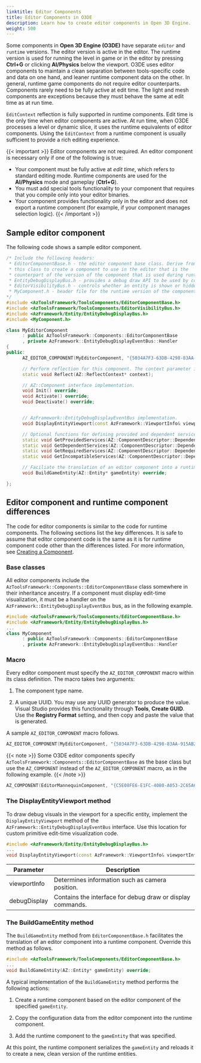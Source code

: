 ```yaml
---
linktitle: Editor Components
title: Editor Components in O3DE
description: Learn how to create editor components in Open 3D Engine.
weight: 500
---
```


Some components in **Open 3D Engine (O3DE)** have separate `editor` and `runtime` versions. The editor version is active in the editor. The runtime version is used for running the level in game or in the editor by pressing **Ctrl+G** or clicking **AI/Physics** below the viewport. O3DE uses editor components to maintain a clean separation between tools-specific code and data on one hand, and leaner runtime component data on the other. In general, runtime game components do not require editor counterparts. Components rarely need to be fully active at edit time. The light and mesh components are exceptions because they must behave the same at edit time as at run time.

`EditContext` reflection is fully supported in runtime components. Edit time is the only time when editor components are active. At run time, when O3DE processes a level or dynamic slice, it uses the runtime equivalents of editor components. Using the `EditContext` from a runtime component is usually sufficient to provide a rich editing experience.

{{< important >}}
Editor components are not required. An editor component is necessary only if one of the following is true:

* Your component must be fully active at _edit time_, which refers to standard editing mode. Runtime components are used for the **AI/Physics** mode and gameplay (**Ctrl+G**).
* You must add special tools functionality to your component that requires that you compile only into your editor binaries.
* Your component provides functionality only in the editor and does not export a runtime component (for example, if your component manages selection logic).
{{< /important >}}

## Sample editor component

The following code shows a sample editor component.

```cpp
/* Include the following headers:
 * EditorComponentBase.h - the editor component base class. Derive from
 * this class to create a component to use in the editor that is the
 * counterpart of the version of the component that is used during runtime.
 * EntityDebugDisplayBus.h - provides a debug draw API to be used by components.
 * EditorVisibilityBus.h - controls whether an entity is shown or hidden in the editor
 * MyComponent.h - header file for the runtime version of the component.
*/
#include <AzToolsFramework/ToolsComponents/EditorComponentBase.h>
#include <AzToolsFramework/ToolsComponents/EditorVisibilityBus.h>
#include <AzFramework/Entity/EntityDebugDisplayBus.h>
#include <MyComponent.h>

class MyEditorComponent
      : public AzToolsFramework::Components::EditorComponentBase
      , private AzFramework::EntityDebugDisplayEventBus::Handler
{
public:
      AZ_EDITOR_COMPONENT(MyEditorComponent, "{5034A7F3-63DB-4298-83AA-915AB23EFEA0}");

      // Perform reflection for this component. The context parameter is the reflection context.
      static void Reflect(AZ::ReflectContext* context);

      // AZ::Component interface implementation.
      void Init() override;
      void Activate() override;
      void Deactivate() override;


      // AzFramework::EntityDebugDisplayEventBus implementation.
      void DisplayEntityViewport(const AzFramework::ViewportInfo& viewportInfo, AzFramework::DebugDisplayRequests& debugDisplay) override;

      // Optional functions for defining provided and dependent services.
      static void GetProvidedServices(AZ::ComponentDescriptor::DependencyArrayType& provided);
      static void GetDependentServices(AZ::ComponentDescriptor::DependencyArrayType& dependent);
      static void GetRequiredServices(AZ::ComponentDescriptor::DependencyArrayType& required);
      static void GetIncompatibleServices(AZ::ComponentDescriptor::DependencyArrayType& incompatible);

      // Faciliate the translation of an editor component into a runtime component.
      void BuildGameEntity(AZ::Entity* gameEntity) override;

};
```

## Editor component and runtime component differences

The code for editor components is similar to the code for runtime components. The following sections list the key differences. It is safe to assume that editor component code is the same as it is for runtime component code other than the differences listed. For more information, see [Creating a Component](/docs/user-guide/programming/components/create-component/).

### Base classes

All editor components include the `AzToolsFramework::Components::EditorComponentBase` class somewhere in their inheritance ancestry. If a component must display edit-time visualization, it must be a handler on the `AzFramework::EntityDebugDisplayEventBus` bus, as in the following example.

```cpp
#include <AzToolsFramework/ToolsComponents/EditorComponentBase.h>
#include <AzFramework/Entity/EntityDebugDisplayBus.h>
...
class MyComponent
      : public AzToolsFramework::Components::EditorComponentBase
      , private AzFramework::EntityDebugDisplayEventBus::Handler
```

### Macro

Every editor component must specify the `AZ_EDITOR_COMPONENT` macro within its class definition. The macro takes two arguments:

1. The component type name.

1. A unique UUID. You may use any UUID generator to produce the value. Visual Studio provides this functionality through **Tools**, **Create GUID**. Use the **Registry Format** setting, and then copy and paste the value that is generated.

A sample `AZ_EDITOR_COMPONENT` macro follows.

```cpp
AZ_EDITOR_COMPONENT(MyEditorComponent, "{5034A7F3-63DB-4298-83AA-915AB23EFEA0}");
```

{{< note >}}
Some O3DE editor components specify `AzToolsFramework::Components::EditorComponentBase` as the base class but use the `AZ_COMPONENT` instead of the `AZ_EDITOR_COMPONENT` macro, as in the following example.
{{< /note >}}

```cpp
AZ_COMPONENT(EditorMannequinComponent, "{C5E08FE6-E1FC-4080-A053-2C65A667FE82}", AzToolsFramework::Components::EditorComponentBase);
```

### The DisplayEntityViewport method

To draw debug visuals in the viewport for a specific entity, implement the `DisplayEntityViewport` method of the `AzFramework::EntityDebugDisplayEventBus` interface. Use this location for custom primitive edit-time visualization code.

```cpp
#include <AzFramework/Entity/EntityDebugDisplayBus.h>
...
void DisplayEntityViewport(const AzFramework::ViewportInfo& viewportInfo, AzFramework::DebugDisplayRequests& debugDisplay) override;
```

| Parameter | Description |
| --- | --- |
| viewportInfo | Determines information such as camera position. |
| debugDisplay | Contains the interface for debug draw or display commands. |

### The BuildGameEntity method

The `BuildGameEntity` method from `EditorComponentBase.h` facilitates the translation of an editor component into a runtime component. Override this method as follows.

```cpp
#include <AzToolsFramework/ToolsComponents/EditorComponentBase.h>
...
void BuildGameEntity(AZ::Entity* gameEntity) override;
```

A typical implementation of the `BuildGameEntity` method performs the following actions:

1. Create a runtime component based on the editor component of the specified `gameEntity`.

1. Copy the configuration data from the editor component into the runtime component.

1. Add the runtime component to the `gameEntity` that was specified.

At this point, the runtime component serializes the `gameEntity` and reloads it to create a new, clean version of the runtime entities.

